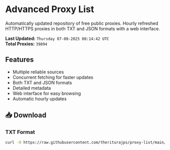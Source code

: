 # Advanced Proxy List

Automatically updated repository of free public proxies. Hourly refreshed HTTP/HTTPS proxies in both TXT and JSON formats with a web interface.

**Last Updated:** `Thursday 07-08-2025 08:14:42 UTC`  
**Total Proxies:** `39894`

## Features
- Multiple reliable sources
- Concurrent fetching for faster updates
- Both TXT and JSON formats
- Detailed metadata
- Web interface for easy browsing
- Automatic hourly updates

## 📥 Download

### TXT Format
```bash
curl -O https://raw.githubusercontent.com/theriturajps/proxy-list/main/proxies.txt